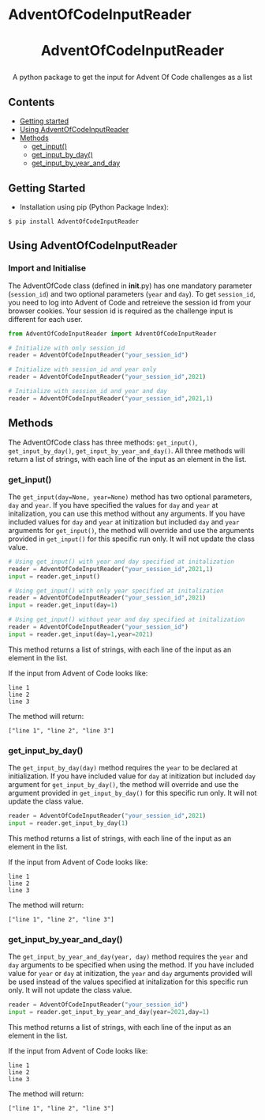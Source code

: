# AdventOfCodeInputReader

# <p align="center">AdventOfCodeInputReader</p>

<p align="center">A python package to get the input for Advent Of Code challenges as a list</p>

## Contents

  * [Getting started](#getting-started)
  * [Using AdventOfCodeInputReader](#using-adventofcodeinputreader)
  * [Methods](#methods)
    * [get_input()](#get_input())
    * [get_input_by_day()](#get_input_by_day())
    * [get_input_by_year_and_day](#get_input_by_year_and_day)
      
## Getting Started

* Installation using pip (Python Package Index):

```
$ pip install AdventOfCodeInputReader
```

## Using AdventOfCodeInputReader

### Import and Initialise

The AdventOfCode class (defined in __init__.py) has one mandatory parameter (`session_id`) and two optional parameters (`year` and `day`). To get `session_id`, you need to log into Advent of Code and retreieve the session id from your browser cookies. Your session id is required as the challenge input is different for each user.

```python
from AdventOfCodeInputReader import AdventOfCodeInputReader

# Initialize with only session_id
reader = AdventOfCodeInputReader("your_session_id")

# Initialize with session_id and year only
reader = AdventOfCodeInputReader("your_session_id",2021)

# Initialize with session_id and year and day
reader = AdventOfCodeInputReader("your_session_id",2021,1)

```

## Methods

The AdventOfCode class has three methods: `get_input()`, `get_input_by_day()`, `get_input_by_year_and_day()`. All three methods will return a list of strings, with each line of the input as an element in the list.

### get_input()

The `get_input(day=None, year=None)` method has two optional parameters, `day` and `year`. If you have specified the values for `day` and `year` at initalization, you can use this method without any arguments. If you have included values for `day` and `year` at initization but included `day` and `year` arguments for `get_input()`, the method will override and use the arguments provided in `get_input()` for this specific run only. It will not update the class value.

```python
# Using get_input() with year and day specified at initalization
reader = AdventOfCodeInputReader("your_session_id",2021,1)
input = reader.get_input()

# Using get_input() with only year specified at initalization
reader = AdventOfCodeInputReader("your_session_id",2021)
input = reader.get_input(day=1)

# Using get_input() without year and day specified at initalization
reader = AdventOfCodeInputReader("your_session_id")
input = reader.get_input(day=1,year=2021)

```

This method returns a list of strings, with each line of the input as an element in the list.

If the input from Advent of Code looks like:
```
line 1
line 2
line 3
```
The method will return:
```
["line 1", "line 2", "line 3"]
```

### get_input_by_day()

The `get_input_by_day(day)` method requires the `year` to be declared at initialization. If you have included value for `day` at initization but included `day` argument for `get_input_by_day()`, the method will override and use the argument provided in `get_input_by_day()` for this specific run only. It will not update the class value.

```python
reader = AdventOfCodeInputReader("your_session_id",2021)
input = reader.get_input_by_day(1)

```

This method returns a list of strings, with each line of the input as an element in the list.

If the input from Advent of Code looks like:
```
line 1
line 2
line 3
```
The method will return:
```
["line 1", "line 2", "line 3"]
```

### get_input_by_year_and_day()

The `get_input_by_year_and_day(year, day)` method requires the `year` and `day` arguments to be specified when using the method. If you have included value for `year` or `day` at initization, the `year` and `day` arguments provided will be used instead of the values specified at initalization for this specific run only. It will not update the class value.

```python
reader = AdventOfCodeInputReader("your_session_id")
input = reader.get_input_by_year_and_day(year=2021,day=1)

```

This method returns a list of strings, with each line of the input as an element in the list.

If the input from Advent of Code looks like:
```
line 1
line 2
line 3
```
The method will return:
```
["line 1", "line 2", "line 3"]
```